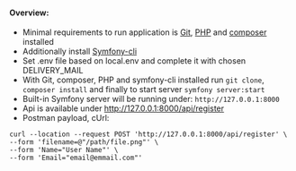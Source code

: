 #### Overview:
* Minimal requirements to run application is [Git](https://git-scm.com/book/en/v2/Getting-Started-Installing-Git), [PHP](http://php.net/manual/en/install.php) and [composer](https://getcomposer.org/download/) installed
* Additionally install [Symfony-cli](https://symfony.com/download)
* Set .env file based on local.env and complete it with chosen DELIVERY_MAIL
* With Git, composer, PHP and symfony-cli installed run `git clone`, `composer install` and finally to start server `symfony server:start`
* Built-in Symfony server will be running under: `http://127.0.0.1:8000`
* Api is available under http://127.0.0.1:8000/api/register
* Postman payload, cUrl:
```
curl --location --request POST 'http://127.0.0.1:8000/api/register' \
--form 'filename=@"/path/file.png"' \
--form 'Name="User Name"' \
--form 'Email="email@emmail.com"'
```

